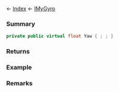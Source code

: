 ← [Index](Api-Index) ← [IMyGyro](Sandbox.ModAPI.Ingame.IMyGyro)

### Summary

```csharp
private public virtual float Yaw { ; ; }
```

### Returns

### Example

### Remarks

